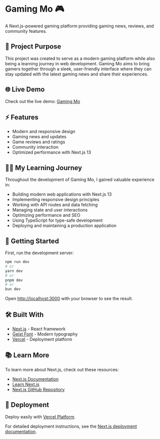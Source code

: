 # Gaming Mo 🎮

A Next.js-powered gaming platform providing gaming news, reviews, and community features.

## 🎯 Project Purpose

This project was created to serve as a modern gaming platform while also being a learning journey in web development. Gaming Mo aims to bring gamers together through a sleek, user-friendly interface where they can stay updated with the latest gaming news and share their experiences.

## 🌐 Live Demo

Check out the live demo: [Gaming Mo](https://gaming-mo.vercel.app/)

## ⚡ Features

- Modern and responsive design
- Gaming news and updates
- Game reviews and ratings
- Community interaction
- Optimized performance with Next.js 13

## 👨‍💻 My Learning Journey

Throughout the development of Gaming Mo, I gained valuable experience in:

- Building modern web applications with Next.js 13
- Implementing responsive design principles
- Working with API routes and data fetching
- Managing state and user interactions
- Optimizing performance and SEO
- Using TypeScript for type-safe development
- Deploying and maintaining a production application

## 🚀 Getting Started

First, run the development server:

```bash
npm run dev
# or
yarn dev
# or
pnpm dev
# or
bun dev
```

Open [http://localhost:3000](http://localhost:3000) with your browser to see the result.

## 🛠️ Built With

- [Next.js](https://nextjs.org) - React framework
- [Geist Font](https://vercel.com/font) - Modern typography
- [Vercel](https://vercel.com) - Deployment platform

## 📚 Learn More

To learn more about Next.js, check out these resources:

- [Next.js Documentation](https://nextjs.org/docs)
- [Learn Next.js](https://nextjs.org/learn)
- [Next.js GitHub Repository](https://github.com/vercel/next.js)

## 🚀 Deployment

Deploy easily with [Vercel Platform](https://vercel.com/new?utm_medium=default-template&filter=next.js&utm_source=create-next-app&utm_campaign=create-next-app-readme).

For detailed deployment instructions, see the [Next.js deployment documentation](https://nextjs.org/docs/app/building-your-application/deploying).
